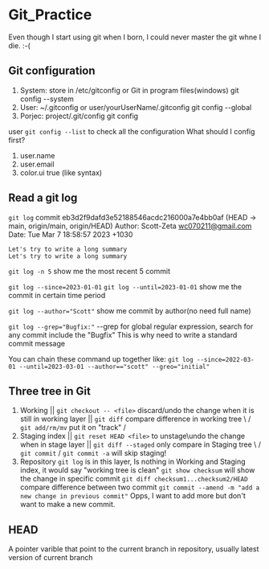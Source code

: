 # Git_Practice

Even though I start using git when I born, I could never master the git whne I die. :-(

## Git configuration
1. System: store in /etc/gitconfig or Git in program files(windows)
    git config --system
2. User: ~/.gitconfig or user/yourUserName/.gitconfig
    git config --global
3. Porjec: project/.git/config
    git config

user ```git config --list``` to check all the configuration
What should I config first?
1. user.name
2. user.email
3. color.ui true (like syntax)

## Read a git log
```git log```
commit eb3d2f9dafd3e52188546acdc216000a7e4bb0af (HEAD -> main, origin/main, origin/HEAD)
Author: Scott-Zeta <wc070211@gmail.com>
Date:   Tue Mar 7 18:58:57 2023 +1030

    Let's try to write a long summary
    Let's try to write a long summary

```git log -n 5```
show me the most recent 5 commit

```git log --since=2023-01-01```
```git log --until=2023-01-01```
show me the commit in certain time period

```git log --author="Scott"```
show me commit by author(no need full name)

```git log --grep="Bugfix:"```
--grep for global regular expression, search for any commit include the "Bugfix"
This is why need to write a standard commit message

You can chain these command up together like:
```git log --since=2022-03-01 --until=2023-03-01 --author=="scott" --greo="initial"``` 

## Three tree in Git
1. Working
 ||    ```git checkout -- <file>``` discard/undo the change when it is still in working layer 
 ||    ```git diff``` compare difference in working tree 
\  /   ```git add/rm/mv``` put it on "track"
 \/    
2. Staging index
 ||    ```git reset HEAD <file>``` to unstage\undo the change when in stage layer 
 ||    ```git diff --staged``` only compare in Staging tree
\  /   ```git commit```
 \/    ```git commit -a``` will skip staging!
3. Repository
```git log``` is in this layer, Is nothing in Working and Staging index, it would say "working tree is clean"
```git show checksum``` will show the change in specific commit
```git diff checksum1...checksum2/HEAD``` compare difference between two commit
```git commit --amend -m "add a new change in previous commit"``` Opps, I want to add more but don't want to make a new commit.

## HEAD
A pointer varible that point to the current branch in repository, usually latest version of current branch